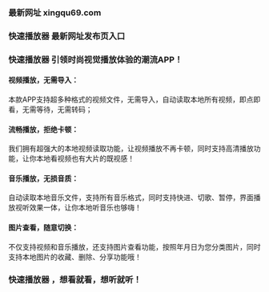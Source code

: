 ### 最新网址 xingqu69.com
### 快速播放器 最新网址发布页入口
### 快速播放器 引领时尚视觉播放体验的潮流APP！

#### 视频播放，无需导入：
本款APP支持超多种格式的视频文件，无需导入，自动读取本地所有视频，即点即看，无需等待，无需转码；
#### 流畅播放，拒绝卡顿：
我们拥有超强大的本地视频读取功能，让视频播放不再卡顿，同时支持高清播放功能，让你本地看视频也有大片的既视感！
#### 音乐播放，无损音质：
自动读取本地音乐文件，支持所有音乐格式，同时支持快进、切歌、暂停，界面播放视听效果一体，让你本地听音乐也够嗨！
#### 图片查看，随意切换：
不仅支持视频和音乐播放，还支持图片查看功能，按照年月日为您分类图片，同时支持本地图片的收藏、删除、分享功能哦！

### 快速播放器 ，想看就看，想听就听！
